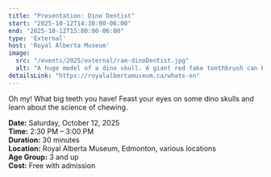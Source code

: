 ```yaml
---
title: "Presentation: Dino Dentist"
start: "2025-10-12T14:30:00-06:00"
end: "2025-10-12T15:00:00-06:00"
type: 'External'
host: 'Royal Alberta Museum'
image:
  src: "/events/2025/external/ram-dinoDentist.jpg"
  alt: "A huge model of a dino skull. A giant red fake toothbrush can be seen behind the dino's open mouth."
detailsLink: "https://royalalbertamuseum.ca/whats-on"
---
```


Oh my! What big teeth you have! Feast your eyes on some dino skulls and learn about the science of chewing.

**Date:** Saturday, October 12, 2025  
**Time:** 2:30 PM – 3:00 PM  
**Duration:** 30 minutes  
**Location:** Royal Alberta Museum, Edmonton, various locations  
**Age Group:** 3 and up  
**Cost:** Free with admission